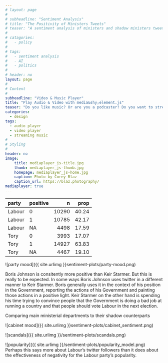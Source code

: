 ```yaml
---
# layout: page
# 
# subheadline: "Sentiment Analysis"
# title: "The Positivity of Ministers Tweets"
# teaser: "A sentiment analysis of ministers and shadow ministers tweets."
# 
# catagories:
#   - policy
# 
# tags:
#   - sentiment analysis
#   - AI
#   - politics
#   
# header: no
layout: page
#
# Content
#
subheadline: "Video & Music Player"
title: "Play Audio & Video with media&shy;element.js"
teaser: "Do you like music? Or are you a podcaster? Do you want to stream your videos in a nice player? Than you likely will like the integration of <em>mediaelement.js</em>. It enables you to play music and stream video in a consistent player that looks in each browser delicious. It even works in IE6-8."
categories:
  - design
tags:
  - audio player
  - video player
  - streaming music
#
# Styling
#
header: no
image:
    title: mediaplayer_js-title.jpg
    thumb: mediaplayer_js-thumb.jpg
    homepage: mediaplayer_js-home.jpg
    caption: Photo by Corey Blaz
    caption_url: https://blaz.photography/
mediaplayer: true
---
```


| party  | positive |     n |  prop |
|:-------|:---------|------:|------:|
| Labour | 0        | 10290 | 40.24 |
| Labour | 1        | 10785 | 42.17 |
| Labour | NA       |  4498 | 17.59 |
| Tory   | 0        |  3993 | 17.07 |
| Tory   | 1        | 14927 | 63.83 |
| Tory   | NA       |  4467 | 19.10 |


![party mood]({{ site.urlimg }}sentiment-plots/party-mood.png)

Boris Johnson is consitently more positive than Keir Starmer. But this
is really to be expected. In some ways Boris Johnson uses twitter in a
different manner to Keir Starmer. Boris generally uses it in the context
of his position in the Government, reporting the actions of his
Government and painting those actions in a positive light. Keir Starmer
on the other hand is spending his time trying to convince people that
the Government is doing a bad job at running a country and that people
should vote Labour in the next election.

Comparing main ministerial departments to their shadow counterparts



![cabinet mood]({{ site.urlimg }}sentiment-plots/cabinet_sentiment.png)



![scandals]({{ site.urlimg }}/sentiment-plots/scandals.png)



![popularity]({{ site.urlimg }}/sentiment-plots/popularity_model.png)
Perhaps this says more about Labour’s twitter followers than it does
about the effectiveness of negativity for the Labour party’s popularity.
<br/><br/><br/><br/>
